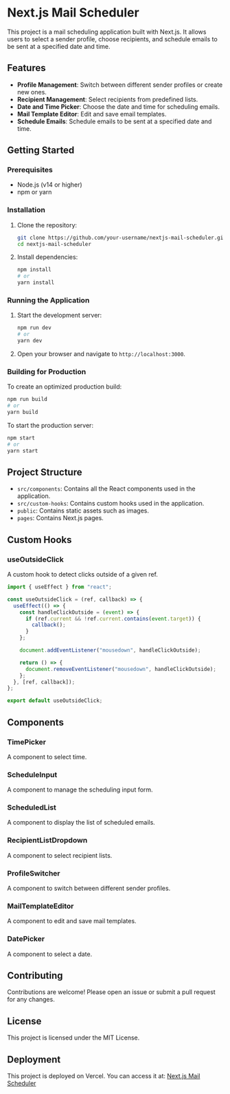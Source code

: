 # Next.js Mail Scheduler

This project is a mail scheduling application built with Next.js. It allows users to select a sender profile, choose recipients, and schedule emails to be sent at a specified date and time.

## Features

- **Profile Management**: Switch between different sender profiles or create new ones.
- **Recipient Management**: Select recipients from predefined lists.
- **Date and Time Picker**: Choose the date and time for scheduling emails.
- **Mail Template Editor**: Edit and save email templates.
- **Schedule Emails**: Schedule emails to be sent at a specified date and time.

## Getting Started

### Prerequisites

- Node.js (v14 or higher)
- npm or yarn

### Installation

1. Clone the repository:

   ```bash
   git clone https://github.com/your-username/nextjs-mail-scheduler.git
   cd nextjs-mail-scheduler
   ```

2. Install dependencies:

   ```bash
   npm install
   # or
   yarn install
   ```

### Running the Application

1. Start the development server:

   ```bash
   npm run dev
   # or
   yarn dev
   ```

2. Open your browser and navigate to `http://localhost:3000`.

### Building for Production

To create an optimized production build:

```bash
npm run build
# or
yarn build
```

To start the production server:

```bash
npm start
# or
yarn start
```

## Project Structure

- `src/components`: Contains all the React components used in the application.
- `src/custom-hooks`: Contains custom hooks used in the application.
- `public`: Contains static assets such as images.
- `pages`: Contains Next.js pages.

## Custom Hooks

### useOutsideClick

A custom hook to detect clicks outside of a given ref.

```javascript
import { useEffect } from "react";

const useOutsideClick = (ref, callback) => {
  useEffect(() => {
    const handleClickOutside = (event) => {
      if (ref.current && !ref.current.contains(event.target)) {
        callback();
      }
    };

    document.addEventListener("mousedown", handleClickOutside);

    return () => {
      document.removeEventListener("mousedown", handleClickOutside);
    };
  }, [ref, callback]);
};

export default useOutsideClick;
```

## Components

### TimePicker
A component to select time.

### ScheduleInput
A component to manage the scheduling input form.

### ScheduledList
A component to display the list of scheduled emails.

### RecipientListDropdown
A component to select recipient lists.

### ProfileSwitcher
A component to switch between different sender profiles.

### MailTemplateEditor
A component to edit and save mail templates.

### DatePicker
A component to select a date.

## Contributing

Contributions are welcome! Please open an issue or submit a pull request for any changes.

## License

This project is licensed under the MIT License.

## Deployment

This project is deployed on Vercel. You can access it at: [Next.js Mail Scheduler](https://nextjs-mail-scheduler.vercel.app/)

